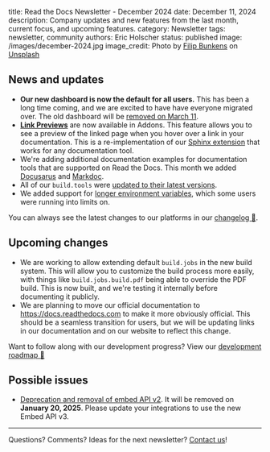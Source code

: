 title: Read the Docs Newsletter - December 2024
date: December 11, 2024
description: Company updates and new features from the last month, current focus, and upcoming features.
category: Newsletter
tags: newsletter, community
authors: Eric Holscher
status: published
image: /images/december-2024.jpg
image_credit: Photo by <a href="https://unsplash.com/@thebeardbe?utm_content=creditCopyText&utm_medium=referral&utm_source=unsplash">Filip Bunkens</a> on <a href="https://unsplash.com/photos/road-covered-by-snow-near-vehicle-traveling-at-daytime-R5SrmZPoO40?utm_content=creditCopyText&utm_medium=referral&utm_source=unsplash">Unsplash</a>

## News and updates

* **Our new dashboard is now the default for all users.** This has been a long time coming, and we are excited to have have everyone migrated over. The old dashboard will be [removed on March 11](https://about.readthedocs.com/blog/2024/11/rollout-of-our-new-dashboard/).
* **[Link Previews](https://docs.readthedocs.io/en/stable/link-previews.html)** are now available in Addons. This feature allows you to see a preview of the linked page when you hover over a link in your documentation. This is a re-implementation of our [Sphinx extension](https://sphinx-hoverxref.readthedocs.io/) that works for any documentation tool.
* We're adding additional documentation examples for documentation tools that are supported on Read the Docs. This month we added [Docusarus](https://docs.readthedocs.io/en/stable/intro/docusaurus.html) and [Markdoc](https://docs.readthedocs.io/en/stable/intro/markdoc.html).
* All of our ``build.tools`` were [updated to their latest versions](https://github.com/readthedocs/readthedocs.org/pull/11742).
* We added support for [longer environment variables](https://github.com/readthedocs/readthedocs.org/pull/11748), which some users were running into limits on.

You can always see the latest changes to our platforms in our [changelog 📃](https://docs.readthedocs.io/page/changelog.html).

## Upcoming changes

* We are working to allow extending default ``build.jobs`` in the new build system. This will allow you to customize the build process more easily, with things like ``build.jobs.build.pdf`` being able to override the PDF build. This is now built, and we're testing it internally before documenting it publicly.
* We are planning to move our official documentation to https://docs.readthedocs.com to make it more obviously official. This should be a seamless transition for users, but we will be updating links in our documentation and on our website to reflect this change.

Want to follow along with our development progress? View our [development roadmap 📍️](https://github.com/orgs/readthedocs/projects/156/views/1)

## Possible issues

* [Deprecation and removal of embed API v2](https://about.readthedocs.com/blog/2024/11/embed-api-v2-deprecated/). It will be removed on **January 20, 2025**. Please update your integrations to use the new Embed API v3.

-----

Questions? Comments? Ideas for the next newsletter? [Contact us](mailto:hello@readthedocs.org)!
